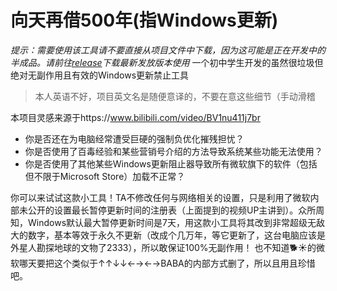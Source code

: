 # 向天再借500年(指Windows更新)
*提示：需要使用该工具请不要直接从项目文件中下载，因为这可能是正在开发中的半成品。请前往[release](https://github.com/HuskeyDev/Borrow500YearsToUpdate/releases)下载最新发放版本使用*
一个初中学生开发的虽然很垃圾但绝对无副作用且有效的Windows更新禁止工具

> 本人英语不好，项目英文名是随便意译的，不要在意这些细节（手动滑稽

本项目灵感来源于https://www.bilibili.com/video/BV1nu411j7br

* 你是否还在为电脑经常遭受巨硬的强制负优化摧残担忧？
* 你是否使用了百毒经验和某些营销号介绍的方法导致系统某些功能无法使用？
* 你是否使用了其他某些Windows更新阻止器导致所有微软旗下的软件（包括但不限于Microsoft Store）加载不正常？

你可以来试试这款小工具！TA不修改任何与网络相关的设置，只是利用了微软内部未公开的设置最长暂停更新时间的注册表（上面提到的视频UP主讲到）。众所周知，Windows默认最大暂停更新时间是7天，用这款小工具将其改到非常超级无敌大的数字，基本等效于永久不更新（改成个几万年，等它更新了，这台电脑应该是外星人勘探地球的文物了2333），所以敢保证100%无副作用！
也不知道🐕☀的微软哪天要把这个类似于↑↑↓↓←→←→BABA的内部方式删了，所以且用且珍惜吧。


